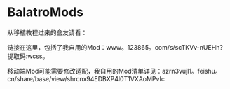 # BalatroMods

从移植教程过来的盒友请看：

链接在这里，包括了我自用的Mod：www。123865。com/s/scTKVv-nUEHh?提取码:wcss。

移动端Mod可能需要修改适配，我自用的Mod清单详见：azrn3vujl1。feishu。cn/share/base/view/shrcnx94EDBXP4l0T1VXAoMPvIc
